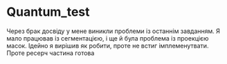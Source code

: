 # Quantum_test
Через брак досвіду у мене виникли проблеми із останнім завданням. 
Я мало працював із сегментацією, і ще й була проблема із проекцією масок.
Ідейно я вирішив як робити, проте не встиг імплеменутвати.
Проте ресерч частина готова
